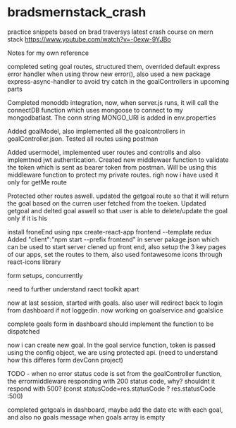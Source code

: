 # bradsmernstack_crash
practice snippets based on brad traversys latest crash course on mern stack https://www.youtube.com/watch?v=-0exw-9YJBo




Notes for my own reference

completed seting goal routes, structured them, overrided default express error handler when using throw new error(), also used a new package express-async-handler to avoid try catch in the goalControllers in upcoming parts

Completed monoddb integration, now, when server.js runs, it will call the connectDB function which uses mongoose to connect to my mongodbatlast. The conn string MONGO_URI is added in env.properties

Added goalModel, also implemented all the goalcontrollers in goalController.json. Tested all routes using postman

Added usermodel, implemented user routes and controlls and also implemtned jwt authentication. Created new middlewaer function to validate the token which is sent as bearer token from postman. Will be using this middleware function to protect my private routes. righ now i have used it only for getMe route 

Protected other routes aswell. updated the getgoal route so that it will return the goal based on the curren user fetched from the toeken. Updated getgoal and delted goal aswell so that user is able to delete/update the goal only if it is his


install froneEnd using npx create-react-app frontend --template redux
Added  "client":"npm start --prefix frontend" in server pakage.json which can be used to start server
clened up front end, also setup the 3 key pages of our apps, set the routes to them, also used fontawesome icons through react-icons library

form setups, concurrently


need to further understand raect toolkit apart

now at last session, started with goals. also user will redirect back to login from dashboard if not loggedin. now working on goalservice and goalslice

complete goals form in dashboard should implement the function to be dispatched

now i can create new goal. In the goal service function, token is passed using the config object, we are using protected api. (need to understand how this differes form devConn project)

TODO - when no error status code is set from the goalController function, the errormiddleware responding with 200 status code, why? shouldnt it respond with 500? (const statusCode=res.statusCode ? res.statusCode :500)

completed getgoals in dashboard, maybe add the date etc with each goal, and also no goals message when goals array is empty
